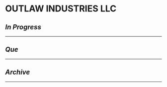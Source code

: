 # OUTLAW INDUSTRIES LLC

## *In Progress*

--------------------

## *Que*

-----------------------------------
## *Archive*

-----------------------------------

